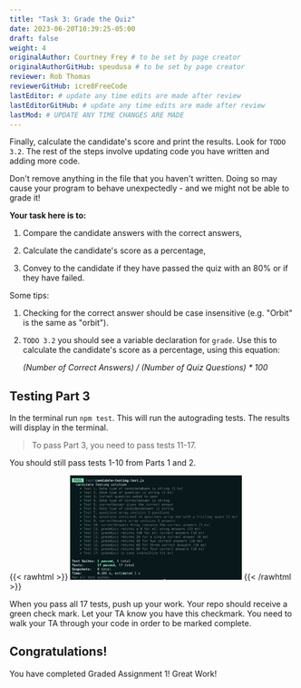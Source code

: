 ```yaml
---
title: "Task 3: Grade the Quiz"
date: 2023-06-20T10:39:25-05:00
draft: false
weight: 4
originalAuthor: Courtney Frey # to be set by page creator
originalAuthorGitHub: speudusa # to be set by page creator
reviewer: Rob Thomas
reviewerGitHub: icre8FreeCode
lastEditor: # update any time edits are made after review
lastEditorGitHub: # update any time edits are made after review
lastMod: # UPDATE ANY TIME CHANGES ARE MADE
---
```


Finally, calculate the candidate's score and print the results. Look for `TODO 3.2`.  The rest of the steps involve updating code you have written and adding more code. 

Don't remove anything in the file that you haven't written. Doing so may cause your program to behave unexpectedly - and we might not be able to grade it!

**Your task here is to:**

   1. Compare the candidate answers with the correct answers,

   1. Calculate the candidate's score as a percentage,

   1. Convey to the candidate if they have passed the quiz with an 80% or if they have failed.

Some tips:
   1. Checking for the correct answer should be case insensitive (e.g. "Orbit" is the same as "orbit").

   1. `TODO 3.2` you should see a variable declaration for `grade`. Use this to calculate the candidate's score as a percentage, using this equation:

      _(Number of Correct Answers) / (Number of Quiz Questions) * 100_

## Testing Part 3

In the terminal run `npm test`.  This will run the autograding tests.  The results will display in the terminal.

   > To pass Part 3, you need to pass tests 11-17.  

You should still pass tests 1-10 from Parts 1 and 2. 

{{< rawhtml >}}
   <img src="../images/AllTests-Pass.png" alt=" " width=60% />
{{< /rawhtml >}}

When you pass all 17 tests, push up your work.  Your repo should receive a green check mark. Let your TA know you have this checkmark.  You need to walk your TA through your code in order to be marked complete.

## Congratulations!  

You have completed Graded Assignment 1!  Great Work!
